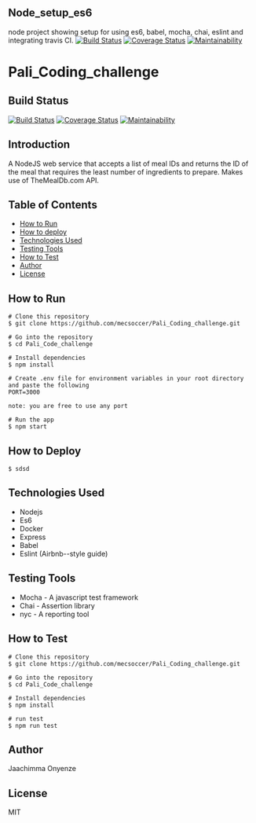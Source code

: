 ## Node_setup_es6
node project showing setup for using es6, babel, mocha, chai, eslint and integrating travis CI.
[![Build Status](https://travis-ci.org/mecsoccer/Node_setup_es6.svg?branch=master)](https://travis-ci.org/mecsoccer/Node_setup_es6)
[![Coverage Status](https://coveralls.io/repos/github/mecsoccer/Node_setup_es6/badge.svg?branch=master)](https://coveralls.io/github/mecsoccer/Node_setup_es6?branch=master)
[![Maintainability](https://api.codeclimate.com/v1/badges/7e5a601d94fed2bb5bbd/maintainability)](https://codeclimate.com/github/mecsoccer/Node_setup_es6/maintainability)
# Pali_Coding_challenge
## Build Status
[![Build Status](https://travis-ci.org/mecsoccer/Pali_Coding_challenge.svg?branch=master)](https://travis-ci.org/mecsoccer/Pali_Coding_challenge)
[![Coverage Status](https://coveralls.io/repos/github/mecsoccer/Pali_Coding_challenge/badge.svg?branch=master)](https://coveralls.io/github/mecsoccer/Pali_Coding_challenge?branch=master)
[![Maintainability](https://api.codeclimate.com/v1/badges/539787a85c16df803d3f/maintainability)](https://codeclimate.com/github/mecsoccer/Pali_Coding_challenge/maintainability)

## Introduction
A NodeJS web service that accepts a list of meal IDs and returns the ID of the meal that requires the least number of ingredients to prepare. Makes use of TheMealDb.com API.

## Table of Contents
* [How to Run](#how-to-run)
* [How to deploy](#how-to-deploy)
* [Technologies Used](#technologies-used)
* [Testing Tools](#testing-tools)
* [How to Test](#how-to-test)
* [Author](#author)
* [License](#license)

## How to Run
```
# Clone this repository
$ git clone https://github.com/mecsoccer/Pali_Coding_challenge.git

# Go into the repository
$ cd Pali_Code_challenge

# Install dependencies
$ npm install

# Create .env file for environment variables in your root directory and paste the following
PORT=3000

note: you are free to use any port

# Run the app
$ npm start
```

## How to Deploy
```
$ sdsd
```

## Technologies Used
* Nodejs
* Es6
* Docker
* Express
* Babel
* Eslint (Airbnb--style guide)

## Testing Tools
* Mocha - A javascript test framework
* Chai - Assertion library
* nyc - A reporting tool

## How to Test
```
# Clone this repository
$ git clone https://github.com/mecsoccer/Pali_Coding_challenge.git

# Go into the repository
$ cd Pali_Code_challenge

# Install dependencies
$ npm install

# run test
$ npm run test
```

## Author
Jaachimma Onyenze

## License
MIT
